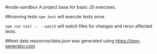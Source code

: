 #node-sandbox
A project base for basic JS exercises.

##running tests
`npm test` will execute tests once.

`npm run test -- --watch` will watch files for changes and rerun affected tests.

##test data
resources/data.json was generated using https://json-generator.com